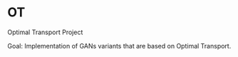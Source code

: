 # OT
Optimal Transport Project

Goal: Implementation of GANs variants that are based on Optimal Transport.
